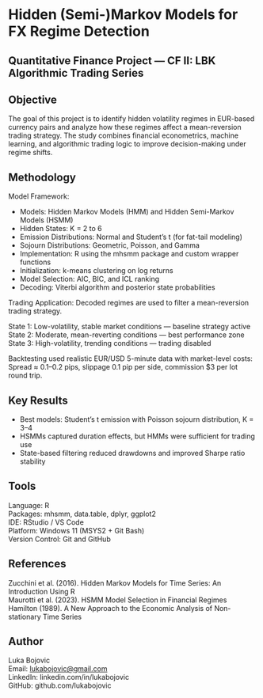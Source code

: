 # Hidden (Semi-)Markov Models for FX Regime Detection
## Quantitative Finance Project — CF II: LBK Algorithmic Trading Series

Objective
---------
The goal of this project is to identify hidden volatility regimes in EUR-based currency pairs and analyze how these regimes affect a mean-reversion trading strategy. 
The study combines financial econometrics, machine learning, and algorithmic trading logic to improve decision-making under regime shifts.

Methodology
------------
Model Framework:
- Models: Hidden Markov Models (HMM) and Hidden Semi-Markov Models (HSMM)
- Hidden States: K = 2 to 6
- Emission Distributions: Normal and Student’s t (for fat-tail modeling)
- Sojourn Distributions: Geometric, Poisson, and Gamma
- Implementation: R using the mhsmm package and custom wrapper functions
- Initialization: k-means clustering on log returns
- Model Selection: AIC, BIC, and ICL ranking
- Decoding: Viterbi algorithm and posterior state probabilities

Trading Application:
Decoded regimes are used to filter a mean-reversion trading strategy.

State 1: Low-volatility, stable market conditions — baseline strategy active  
State 2: Moderate, mean-reverting conditions — best performance zone  
State 3: High-volatility, trending conditions — trading disabled  

Backtesting used realistic EUR/USD 5-minute data with market-level costs:
Spread ≈ 0.1–0.2 pips, slippage 0.1 pip per side, commission $3 per lot round trip.

Key Results
------------
- Best models: Student’s t emission with Poisson sojourn distribution, K = 3–4
- HSMMs captured duration effects, but HMMs were sufficient for trading use
- State-based filtering reduced drawdowns and improved Sharpe ratio stability

Tools
-----
Language: R  
Packages: mhsmm, data.table, dplyr, ggplot2  
IDE: RStudio / VS Code  
Platform: Windows 11 (MSYS2 + Git Bash)  
Version Control: Git and GitHub

References
----------
Zucchini et al. (2016). Hidden Markov Models for Time Series: An Introduction Using R  
Maurotti et al. (2023). HSMM Model Selection in Financial Regimes  
Hamilton (1989). A New Approach to the Economic Analysis of Non-stationary Time Series

Author
------
Luka Bojovic  
Email: lukabojovic@gmail.com  
LinkedIn: linkedin.com/in/lukabojovic  
GitHub: github.com/lukabojovic
